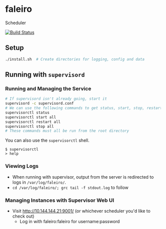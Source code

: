 # faleiro
Scheduler

[![Build Status](https://travis-ci.org/mesos-magellan/faleiro.svg?branch=master)](https://travis-ci.org/mesos-magellan/faleiro)

## Setup

```bash
./install.sh  # Create directories for logging, config and data
```

## Running with `supervisord`

### Running and Managing the Service

```bash
# If supervisord isn't already going, start it
supervisord -c supervisord.conf
# We can use the following commands to get status, start, stop, restart
supervisorctl status
supervisorctl start all
supervisorctl restart all
supervisorctl stop all
# These commands must all be run from the root directory
```

You can also use the `supervisorctl` shell.
```
$ supervisorctl
> help
```

### Viewing Logs

* When running with supervisor, output from the server is redirected to logs in `/var/log/faleiro/`.
* `cd /var/log/faleiro/; grc tail -f stdout.log` to follow

### Managing Instances with Supervisor Web UI

* Visit http://10.144.144.21:9001/ (or whichever scheduler you'd like to check out)
    * Log in with faleiro:faleiro for username:password
